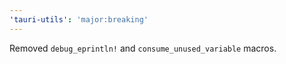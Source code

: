 ```yaml
---
'tauri-utils': 'major:breaking'
---
```


Removed `debug_eprintln!` and `consume_unused_variable` macros.
